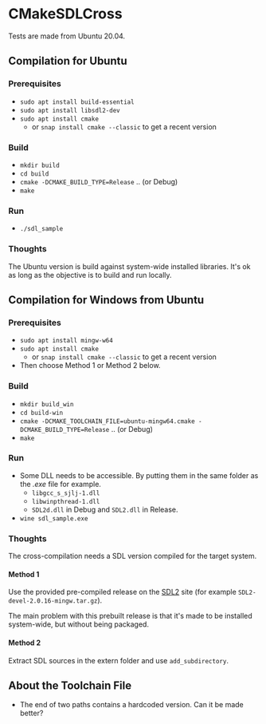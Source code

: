 # CMakeSDLCross

Tests are made from Ubuntu 20.04.

## Compilation for Ubuntu

### Prerequisites

* `sudo apt install build-essential`
* `sudo apt install libsdl2-dev`
* `sudo apt install cmake`
    * or `snap install cmake --classic` to get a recent version

### Build

* `mkdir build`
* `cd build`
* `cmake -DCMAKE_BUILD_TYPE=Release` .. (or Debug)
* `make`

### Run

* `./sdl_sample`

### Thoughts

The Ubuntu version is build against system-wide installed libraries. It's ok as long as the objective is to build and
run locally.

## Compilation for Windows from Ubuntu

### Prerequisites

* `sudo apt install mingw-w64`
* `sudo apt install cmake`
    * or `snap install cmake --classic` to get a recent version
* Then choose Method 1 or Method 2 below.

### Build

* `mkdir build_win`
* `cd build-win`
* `cmake -DCMAKE_TOOLCHAIN_FILE=ubuntu-mingw64.cmake -DCMAKE_BUILD_TYPE=Release` .. (or Debug)
* `make`

### Run

* Some DLL needs to be accessible. By putting them in the same folder as the
  *.exe* file for example.
    * `libgcc_s_sjlj-1.dll`
    * `libwinpthread-1.dll`
    * `SDL2d.dll` in Debug and `SDL2.dll` in Release.
* `wine sdl_sample.exe`

### Thoughts

The cross-compilation needs a SDL version compiled for the target system.

#### Method 1

Use the provided pre-compiled release on the [SDL2](https://libsdl.org) site
(for example `SDL2-devel-2.0.16-mingw.tar.gz`).

The main problem with this prebuilt release is that it's made to be installed system-wide, but without being packaged.

#### Method 2

Extract SDL sources in the extern folder and use `add_subdirectory`.

## About the Toolchain File

* The end of two paths contains a hardcoded version. Can it be made better? 
